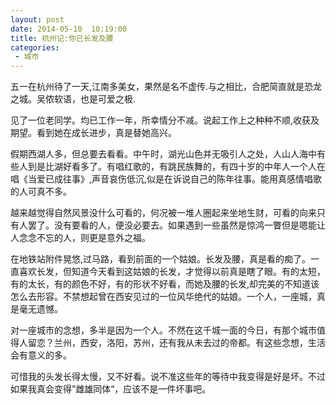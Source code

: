 ```yaml
---
layout: post
date: 2014-05-10  10:19:00
title: 杭州记:你已长发及腰
categories:
 - 城市
---
```



五一在杭州待了一天,江南多美女，果然是名不虚传.与之相比，合肥简直就是恐龙之城。吴侬软语，也是可爱之极.

见了一位老同学。均已工作一年，所幸情分不减。说起工作上之种种不顺,收获及期望。看到她在成长进步，真是替她高兴。

假期西湖人多，但总要去看看。中午时，湖光山色并无吸引人之处，人山人海中有些人到是比湖好看多了。有唱红歌的，有跳民族舞的，有四十岁的中年人一个人在唱《当爱已成往事》,声音哀伤低沉,似是在诉说自己的陈年往事。能用真感情唱歌的人可真不多。

越来越觉得自然风景没什么可看的，何况被一堆人圈起来坐地生财，可看的向来只有人罢了。没有要看的人，便没必要去。如果遇到一些虽然是惊鸿一瞥但是嗯能让人念念不忘的人，则更是意外之福。

在地铁站附件晃悠,过马路，看到前面的一个姑娘。长发及腰，真是看的痴了。一直喜欢长发，但知道今天看到这姑娘的长发，才觉得以前真是瞎了眼。有的太短，有的太长，有的颜色不好，有的形状不好看，而她及腰的长发,却完美的不知道该怎么去形容。不禁想起曾在西安见过的一位风华绝代的姑娘。一个人，一座城，真是毫无遗憾。

对一座城市的念想，多半是因为一个人。不然在这千城一面的今日，有那个城市值得人留恋？兰州，西安，洛阳，苏州，还有我从未去过的帝都。有这些念想，生活会有意义的多。

可惜我的头发长得太慢，又不好看。说不准这些年的等待中我变得是好是坏。不过如果我真会变得”雌雄同体“，应该不是一件坏事吧。


